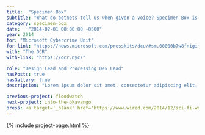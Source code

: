 ```yaml
---
title:  "Specimen Box"
subtitle: "What do botnets tell us when given a voice? Specimen Box is a research tool that lets us explore the personality of those malware networks."
category: specimen-box
date:   "2014-02-01 00:00:00 -0500"
year: 2014
for: "Microsoft Cybercrime Unit"
for-link: "https://news.microsoft.com/presskits/dcu/#sm.00000b7w8fnigif79rsp9bqb4m5p1"
with: "The OCR"
with-link: "https://ocr.nyc/"

role: "Design Lead and Processing Dev Lead"
hasPosts: true
hasGallery: true
description: "Lorem ipsum dolor sit amet, consectetur adipiscing elit. Maecenas quis faucibus mauris. Sed justo augue, aliquet lobortis maximus a, dapibus non elit. Etiam quis mi leo. Lorem ipsum dolor sit amet, consectetur adipiscing elit. Integer tristique faucibus purus et commodo. Duis dui nulla, pellentesque sit amet odio vitae, imperdiet imperdiet nulla. Nullam quis accumsan dui."

previous-project: floodwatch
next-project: into-the-okavango
press: <a target='_blank' href='https://www.wired.com/2014/12/sci-fi-worthy-interface-tracking-criminal-botnets/'>Wired</a>
---
```


{% include project-page.html %}